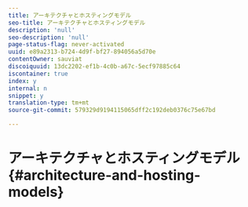 ```yaml
---
title: アーキテクチャとホスティングモデル
seo-title: アーキテクチャとホスティングモデル
description: 'null'
seo-description: 'null'
page-status-flag: never-activated
uuid: e89a2313-b724-4d9f-bf27-894056a5d70e
contentOwner: sauviat
discoiquuid: 13dc2202-ef1b-4c0b-a67c-5ecf97885c64
iscontainer: true
index: y
internal: n
snippet: y
translation-type: tm+mt
source-git-commit: 579329d9194115065dff2c192deb0376c75e67bd

---
```



# アーキテクチャとホスティングモデル{#architecture-and-hosting-models}

